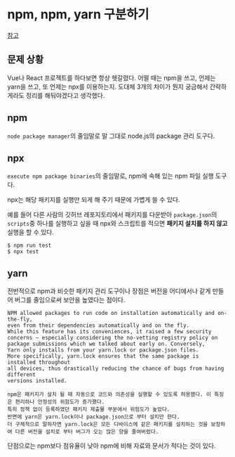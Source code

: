 # npm, npm, yarn 구분하기

[참고](https://egg-programmer.tistory.com/227)

## 문제 상황

Vue나 React 프로젝트를 하다보면 항상 헷갈렸다. 어떨 때는 npm을 쓰고, 언제는 yarn을 쓰고, 또 언제는 npx를 이용하는지. 도대체 3개의 차이가 뭔지 궁금해서 간략하게라도 정리를 해둬야겠다고 생각했다.

## npm

`node package manager`의 줄임말로 말 그대로 node.js의 package 관리 도구다. 

## npx

`execute npm package binaries`의 줄임말로, npm에 속해 있는 npm 파일 실행 도구다. 

npx는 해당 패키지를 실행만 되게 해 주기 때문에 가볍게 쓸 수 있다.

예를 들어 다른 사람의 깃허브 레포지토리에서 패키지를 다운받아 `package.json`의 `scripts`중 하나를 실행하고 싶을 때 npx와 스크립트를 적으면 **패키지 설치를 하지 않고** 실행을 할 수 있다.

```shell
$ npm run test
$ npx test
```

## yarn

전반적으로 npm과 비슷한 패키지 관리 도구이나 장점은 버전을 어디에서나 같게 만들어 버그를 줄임으로써 보안을 높였다는 점이다.

```
NPM allowed packages to run code on installation automatically and on-the-fly, 
even from their dependencies automatically and on the fly. 
While this feature has its conveniences, it raised a few security 
concerns – especially considering the no-vetting registry policy on 
package submissions which we talked about early on. Conversely, 
Yarn only installs from your yarn.lock or package.json files. 
More specifically, yarn.lock ensures that the same package is installed throughout 
all devices, thus drastically reducing the chance of bugs from having different 
versions installed.

npm은 패키지가 설치 될 때 자동으로 코드와 의존성을 실행할 수 있도록 허용했다. 이 특징은 편리하나 안정성의 위험도가 증가했다. 
특히 정책 없이 등록하였던 패키지 제출물 부분에서 위험도가 높았다. 
반면에 yarn은 yarn.lock이나 package.json으로 부터 설치만 한다. 
더 구체적으로 말하자면 yarn.lock은 모든 디바이스에 같은 패키지를 설치하는 것을 보장하여 다른 버전을 설치로 부터 버그가 오는 많은 양을 줄여버렸다.
```

단점으로는 npm보다 점유율이 낮아 npm에 비해 자료와 문서가 적다는 것이 있다.